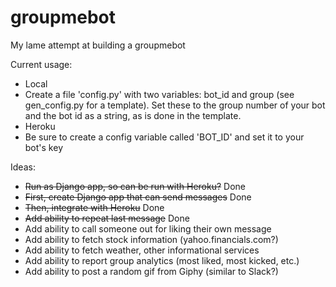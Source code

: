 # groupmebot

My lame attempt at building a groupmebot

Current usage:
 * Local
  * Create a file 'config.py' with two variables: bot_id and group (see gen_config.py for a template). Set these to the group number of your bot and the bot id as a string, as is done in the template.
 * Heroku
  * Be sure to create a config variable called 'BOT_ID' and set it to your bot's key 

Ideas:
* ~~Run as Django app, so can be run with Heroku?~~ Done
 * ~~First, create Django app that can send messages~~ Done
 * ~~Then, integrate with Heroku~~ Done
* ~~Add ability to repeat last message~~ Done
* Add ability to call someone out for liking their own message
* Add ability to fetch stock information (yahoo.financials.com?)
* Add ability to fetch weather, other informational services
* Add ability to report group analytics (most liked, most kicked, etc.)
* Add ability to post a random gif from Giphy (similar to Slack?)
